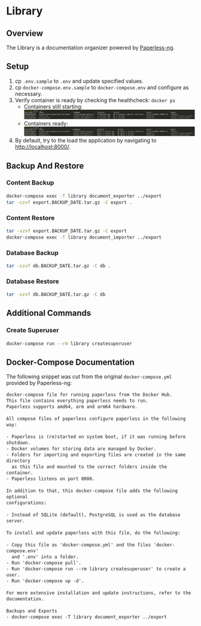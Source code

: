 # Library

## Overview

The Library is a documentation organizer powered by [Paperless-ng](https://github.com/jonaswinkler/paperless-ng).

## Setup

1. cp `.env.sample` to `.env` and update specified values.
2. cp `docker-compose.env.sample` to `docker-compose.env` and configure as necessary.
3. Verify container is ready by checking the healthcheck: `docker ps`
    - Containers still starting:
    ![alt text](docs/healthcheck_starting.png)
    - Containers ready:
    ![alt text](docs/healthcheck_healthy.png)
4. By default, try to the load the application by navigating to <http://localhost:8000/>.

## Backup And Restore

### Content Backup

```bash
docker-compose exec -T library document_exporter ../export
tar -czvf export.BACKUP_DATE.tar.gz -C export .
```

### Content Restore

```bash
tar -xzvf export.BACKUP_DATE.tar.gz -C export
docker-compose exec -T library document_importer ../export
```

### Database Backup

```bash
tar -czvf db.BACKUP_DATE.tar.gz -C db .
```

### Database Restore

```bash
tar -xzvf db.BACKUP_DATE.tar.gz -C db
```

## Additional Commands

### Create Superuser

```bash
docker-compose run --rm library createsuperuser
```

## Docker-Compose Documentation

The following snippet was cut from the original `docker-compose.yml` provided by Paperless-ng:

```plain
docker-compose file for running paperless from the Docker Hub.
This file contains everything paperless needs to run.
Paperless supports amd64, arm and arm64 hardware.

All compose files of paperless configure paperless in the following way:

- Paperless is (re)started on system boot, if it was running before shutdown.
- Docker volumes for storing data are managed by Docker.
- Folders for importing and exporting files are created in the same directory
  as this file and mounted to the correct folders inside the container.
- Paperless listens on port 8000.

In addition to that, this docker-compose file adds the following optional
configurations:

- Instead of SQLite (default), PostgreSQL is used as the database server.

To install and update paperless with this file, do the following:

- Copy this file as 'docker-compose.yml' and the files 'docker-compose.env'
  and '.env' into a folder.
- Run 'docker-compose pull'.
- Run 'docker-compose run --rm library createsuperuser' to create a user.
- Run 'docker-compose up -d'.

For more extensive installation and update instructions, refer to the
documentation.

Backups and Exports
- docker-compose exec -T library document_exporter ../export
```
